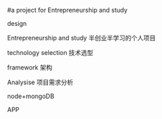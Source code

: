#a project for Entrepreneurship and study

design

Entrepreneurship and study 半创业半学习的个人项目

technology selection 技术选型

framework 架构

Analysise 项目需求分析

node+mongoDB

APP